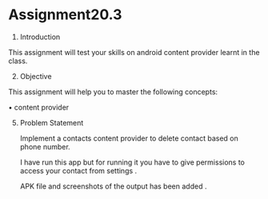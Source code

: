 # Assignment20.3

1. Introduction

This assignment will test your skills on android content provider learnt in the class.

2. Objective

This assignment will help you to master the following concepts:

• content provider

5. Problem Statement

   Implement a contacts content provider to delete contact based on phone number.
   
   I have run this app but for running it you have to give permissions to access your contact from settings .
   
   APK file and screenshots of the output has been added .
   
